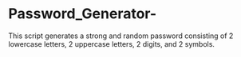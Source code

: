 # Password_Generator-
This script generates a strong and random password consisting of 2 lowercase letters, 2 uppercase letters, 2 digits, and 2 symbols. 
